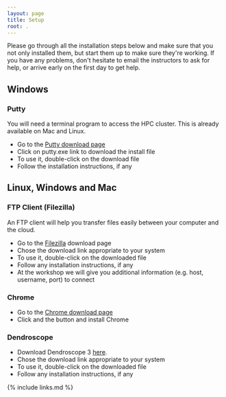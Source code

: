 ```yaml
---
layout: page
title: Setup
root: .
---
```


Please go through all the installation steps below and make sure that
you not only installed them, but start them up to make sure they're working.
If you have any problems, don't hesitate to email the instructors to
ask for help, or arrive early on the first day to
get help.

## Windows
### Putty
You will need a terminal program to access the HPC cluster. This is already available on Mac and Linux.
- Go to the [Putty download page](http://www.chiark.greenend.org.uk/~sgtatham/putty/download.html)
- Click on putty.exe link to download the install file
- To use it, double-click on the download file
- Follow the installation instructions, if any 

## Linux, Windows and Mac

### FTP Client (Filezilla)
An FTP client will help you transfer files easily between your computer and the cloud.

- Go to the [Filezilla](https://filezilla-project.org/download.php?show_all=1) download page
- Chose the download link appropriate to your system
- To use it, double-click on the downloaded file
- Follow any installation instructions, if any
- At the workshop we will give you additional information (e.g. host, username, port) to connect

### Chrome
- Go to the [Chrome download page](https://www.google.com/chrome/browser/desktop/index.html)
- Click and the button and install Chrome

### Dendroscope
- Download Dendroscope 3 [here](http://ab.inf.uni-tuebingen.de/data/software/dendroscope3/download/welcome.html).
- Chose the download link appropriate to your system
- To use it, double-click on the downloaded file
- Follow any installation instructions, if any


{% include links.md %}

